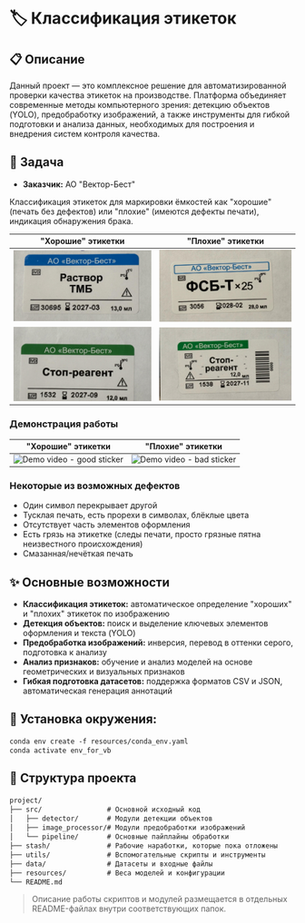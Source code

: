 # 🏷️ Классификация этикеток

## 📋 Описание

Данный проект — это комплексное решение для автоматизированной проверки качества этикеток на производстве. Платформа объединяет современные методы компьютерного зрения: детекцию объектов (YOLO), предобработку изображений, а также инструменты для гибкой подготовки и анализа данных, необходимых для построения и внедрения систем контроля качества.

## 🎯 Задача

- **Заказчик:** АО "Вектор-Бест"

Классификация этикеток для маркировки ёмкостей как "хорошие" (печать без дефектов) или "плохие" (имеются дефекты печати), индикация обнаружения брака.

| "Хорошие" этикетки | "Плохие" этикетки |
|:-:|:-:|
| <img src="assets/good_example_1.jpg" alt="good example #1"> | <img src="assets/bad_example_1.jpg" alt="bad example #1"> |
| <img src="assets/good_example_2.jpg" alt="good example #2"> | <img src="assets/bad_example_2.jpg" alt="bad example #2"> |

### Демонстрация работы

| "Хорошие" этикетки | "Плохие" этикетки |
|:-:|:-:|
| ![Demo video - good sticker](assets/good.gif) | ![Demo video - bad sticker](assets/bad.gif) |

### Некоторые из возможных дефектов

- Один символ перекрывает другой
- Тусклая печать, есть прорехи в символах, блёклые цвета
- Отсутствует часть элементов оформления
- Есть грязь на этикетке (следы печати, просто грязные пятна неизвестного происхождения)
- Смазанная/нечёткая печать

## ✨ Основные возможности

- **Классификация этикеток:** автоматическое определение "хороших" и "плохих" этикеток по изображению
- **Детекция объектов:** поиск и выделение ключевых элементов оформления и текста (YOLO)
- **Предобработка изображений:** инверсия, перевод в оттенки серого, подготовка к анализу
- **Анализ признаков:** обучение и анализ моделей на основе геометрических и визуальных признаков
- **Гибкая подготовка датасетов:** поддержка форматов CSV и JSON, автоматическая генерация аннотаций

## 🚀 Установка окружения:

   ```
   conda env create -f resources/conda_env.yaml
   conda activate env_for_vb
   ```

## 📁 Структура проекта

```
project/
├── src/                # Основной исходный код
│   ├── detector/       # Модули детекции объектов
│   ├── image_processor/# Модули предобработки изображений
│   └── pipeline/       # Основные пайплайны обработки
├── stash/              # Рабочие наработки, которые пока отложены
├── utils/              # Вспомогательные скрипты и инструменты
├── data/               # Датасеты и входные файлы
├── resources/          # Веса моделей и конфигурации
└── README.md
```

> Описание работы скриптов и модулей размещается в отдельных README-файлах внутри соответствующих папок.

